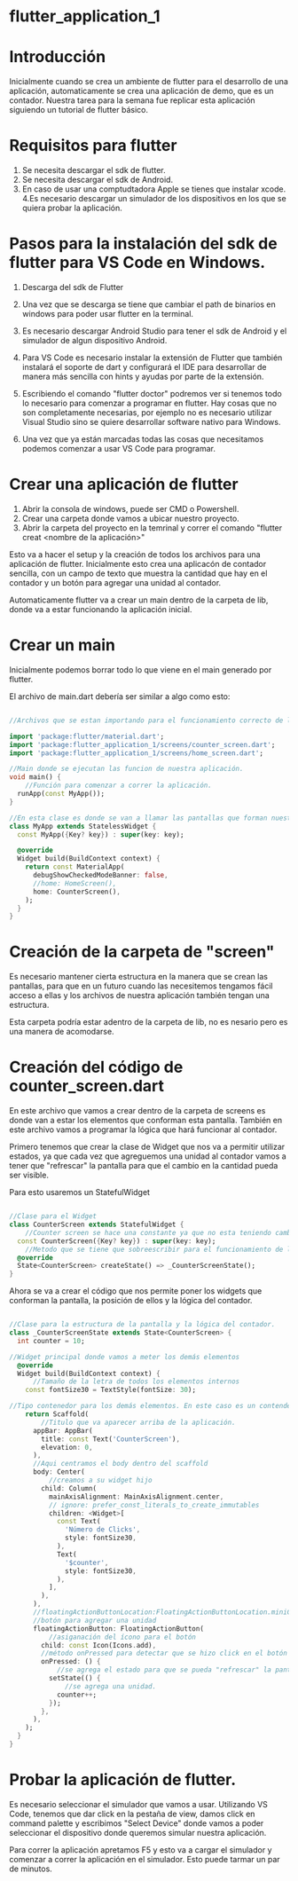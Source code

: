 # flutter_application_1

# Introducción

Inicialmente cuando se crea un ambiente de flutter para el desarrollo de una aplicación, automaticamente se crea una aplicación de demo, que es un contador. Nuestra tarea para la semana fue replicar esta aplicación siguiendo un tutorial de flutter básico. 


# Requisitos para flutter

1. Se necesita descargar el sdk de flutter.
2. Se necesita descargar el sdk de Android. 
3. En caso de usar una comptudtadora Apple se tienes que instalar xcode. 
4.Es necesario descargar un simulador de los dispositivos en los que se quiera probar la aplicación. 

# Pasos para la instalación del sdk de flutter para VS Code en Windows.

1. Descarga del sdk de Flutter
2. Una vez que se descarga se tiene que cambiar el path de binarios en windows para poder usar flutter en la terminal. 
3. Es necesario descargar Android Studio para tener el sdk de Android y el simulador de algun dispositivo Android. 
4. Para VS Code es necesario instalar la extensión de Flutter que también instalará el soporte de dart y configurará el IDE para desarrollar de manera más sencilla con hints y ayudas por parte de la extensión.


5. Escribiendo el comando "flutter doctor" podremos ver si tenemos todo lo necesario para comenzar a programar en flutter. Hay cosas que no son completamente necesarias, por ejemplo no es necesario utilizar Visual Studio sino se quiere desarrollar software nativo para Windows. 

6. Una vez que ya están marcadas todas las cosas que necesitamos podemos comenzar a usar VS Code para programar. 

# Crear una aplicación de flutter

1. Abrir la consola de windows, puede ser CMD o Powershell. 
2. Crear una carpeta donde vamos a ubicar nuestro proyecto. 
3. Abrir la carpeta del proyecto en la temrinal y correr el comando "flutter creat <nombre de la aplicación>"

Esto va a hacer el setup y la creación de todos los archivos para una aplicación de flutter. Inicialmente esto crea una aplicacón de contador sencilla, con un campo de texto que muestra la cantidad que hay en el contador y un botón para agregar una unidad al contador. 

Automaticamente flutter va a crear un main dentro de la carpeta de lib, donde va a estar funcionando la aplicación inicial. 

# Crear un main

Inicialmente podemos borrar todo lo que viene en el main generado por flutter. 

El archivo de main.dart debería ser similar a algo como esto: 

```dart

//Archivos que se estan importando para el funcionamiento correcto de la aplicación. 

import 'package:flutter/material.dart';
import 'package:flutter_application_1/screens/counter_screen.dart';
import 'package:flutter_application_1/screens/home_screen.dart';

//Main donde se ejecutan las funcion de nuestra aplicación.
void main() {
    //Función para comenzar a correr la aplicación.
  runApp(const MyApp());
}

//En esta clase es donde se van a llamar las pantallas que forman nuestra aplicación. La estructura es algo similar a la de React.
class MyApp extends StatelessWidget {
  const MyApp({Key? key}) : super(key: key);

  @override
  Widget build(BuildContext context) {
    return const MaterialApp(
      debugShowCheckedModeBanner: false,
      //home: HomeScreen(),
      home: CounterScreen(),
    );
  }
}

```

# Creación de la carpeta de "screen"

Es necesario mantener cierta estructura en la manera que se crean las pantallas, para que en un futuro cuando las necesitemos tengamos fácil acceso a ellas y los archivos de nuestra aplicación también tengan una estructura. 

Esta carpeta podría estar adentro de la carpeta de lib, no es nesario pero es una manera de acomodarse. 

# Creación del código de counter_screen.dart

En este archivo que vamos a crear dentro de la carpeta de screens es donde van a estar los elementos que conforman esta pantalla. También en este archivo vamos a programar la lógica que hará funcionar al contador. 

Primero tenemos que crear la clase de Widget que nos va a permitir utilizar estados, ya que cada vez que agreguemos una unidad al contador vamos a tener que "refrescar" la pantalla para que el cambio en la cantidad pueda ser visible. 

Para esto usaremos un StatefulWidget

```dart

//Clase para el Widget
class CounterScreen extends StatefulWidget {
    //Counter screen se hace una constante ya que no esta teniendo cambios en la composición de la pantalla y esto se hace con las ayudas de flutter, ya que nos va a marcar un error, pero los snippets nos ayudan con esto.
  const CounterScreen({Key? key}) : super(key: key);
    //Metodo que se tiene que sobreescribir para el funcionamiento de la clase StatefulWidget
  @override
  State<CounterScreen> createState() => _CounterScreenState();
}

```
Ahora se va a crear el código que nos permite poner los widgets que conforman la pantalla, la posición de ellos y la lógica del contador. 

```dart

//Clase para la estructura de la pantalla y la lógica del contador. 
class _CounterScreenState extends State<CounterScreen> {
  int counter = 10;

//Widget principal donde vamos a meter los demás elementos 
  @override
  Widget build(BuildContext context) {
      //Tamaño de la letra de todos los elementos internos
    const fontSize30 = TextStyle(fontSize: 30);

//Tipo contenedor para los demás elementos. En este caso es un contendero vertial.
    return Scaffold(
        //Titulo que va aparecer arriba de la aplicación.
      appBar: AppBar(
        title: const Text('CounterScreen'),
        elevation: 0,
      ),
      //Aqui centramos el body dentro del scaffold
      body: Center(
          //creamos a su widget hijo 
        child: Column(
          mainAxisAlignment: MainAxisAlignment.center,
          // ignore: prefer_const_literals_to_create_immutables
          children: <Widget>[
            const Text(
              'Número de Clicks',
              style: fontSize30,
            ),
            Text(
              '$counter',
              style: fontSize30,
            ),
          ],
        ),
      ),
      //floatingActionButtonLocation:FloatingActionButtonLocation.miniCenterDocked,
      //botón para agregar una unidad
      floatingActionButton: FloatingActionButton(
          //asiganación del ícono para el botón
        child: const Icon(Icons.add),
        //método onPressed para detectar que se hizo click en el botón
        onPressed: () {
            //se agrega el estado para que se pueda "refrescar" la pantalla 
          setState(() {
              //se agrega una unidad.
            counter++;
          });
        },
      ),
    );
  }
}

```

# Probar la aplicación de flutter.

Es necesario seleccionar el simulador que vamos a usar. Utilizando VS Code, tenemos que dar click en la pestaña de view, damos click en command palette y escribimos "Select Device" donde vamos a poder seleccionar el dispositivo donde queremos simular nuestra aplicación. 

Para correr la aplicación apretamos F5 y esto va a cargar el simulador y comenzar a correr la aplicación en el simulador. Esto puede tarmar un par de minutos. 